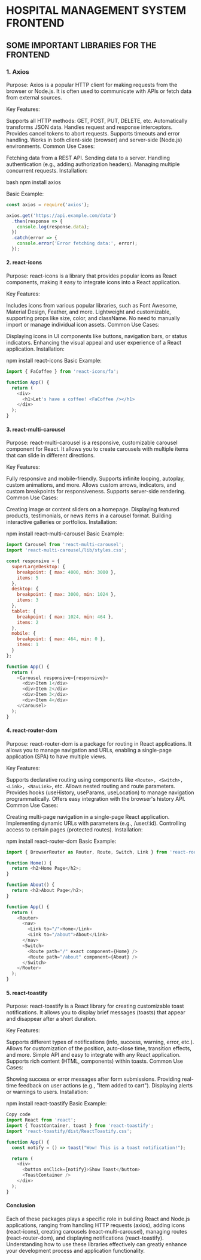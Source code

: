 # HOSPITAL MANAGEMENT SYSTEM FRONTEND

## SOME IMPORTANT LIBRARIES FOR THE FRONTEND

### 1. Axios

Purpose: Axios is a popular HTTP client for making requests from the browser or Node.js. It is often used to communicate with APIs or fetch data from external sources.

Key Features:

Supports all HTTP methods: GET, POST, PUT, DELETE, etc.
Automatically transforms JSON data.
Handles request and response interceptors.
Provides cancel tokens to abort requests.
Supports timeouts and error handling.
Works in both client-side (browser) and server-side (Node.js) environments.
Common Use Cases:

Fetching data from a REST API.
Sending data to a server.
Handling authentication (e.g., adding authorization headers).
Managing multiple concurrent requests.
Installation:

bash
npm install axios

Basic Example:

```javascript
const axios = require('axios');

axios.get('https://api.example.com/data')
  .then(response => {
    console.log(response.data);
  })
  .catch(error => {
    console.error('Error fetching data:', error);
  });
  ```

#### 2. react-icons

Purpose: react-icons is a library that provides popular icons as React components, making it easy to integrate icons into a React application.

Key Features:

Includes icons from various popular libraries, such as Font Awesome, Material Design, Feather, and more.
Lightweight and customizable, supporting props like size, color, and className.
No need to manually import or manage individual icon assets.
Common Use Cases:

Displaying icons in UI components like buttons, navigation bars, or status indicators.
Enhancing the visual appeal and user experience of a React application.
Installation:

npm install react-icons
Basic Example:

```javascript
import { FaCoffee } from 'react-icons/fa';

function App() {
  return (
    <div>
      <h1>Let's have a coffee! <FaCoffee /></h1>
    </div>
  );
}
```

#### 3. react-multi-carousel

Purpose: react-multi-carousel is a responsive, customizable carousel component for React. It allows you to create carousels with multiple items that can slide in different directions.

Key Features:

Fully responsive and mobile-friendly.
Supports infinite looping, autoplay, custom animations, and more.
Allows custom arrows, indicators, and custom breakpoints for responsiveness.
Supports server-side rendering.
Common Use Cases:

Creating image or content sliders on a homepage.
Displaying featured products, testimonials, or news items in a carousel format.
Building interactive galleries or portfolios.
Installation:

npm install react-multi-carousel
Basic Example:

```javascript
import Carousel from 'react-multi-carousel';
import 'react-multi-carousel/lib/styles.css';

const responsive = {
  superLargeDesktop: {
    breakpoint: { max: 4000, min: 3000 },
    items: 5
  },
  desktop: {
    breakpoint: { max: 3000, min: 1024 },
    items: 3
  },
  tablet: {
    breakpoint: { max: 1024, min: 464 },
    items: 2
  },
  mobile: {
    breakpoint: { max: 464, min: 0 },
    items: 1
  }
};

function App() {
  return (
    <Carousel responsive={responsive}>
      <div>Item 1</div>
      <div>Item 2</div>
      <div>Item 3</div>
      <div>Item 4</div>
    </Carousel>
  );
}
```

#### 4. react-router-dom

Purpose: react-router-dom is a package for routing in React applications. It allows you to manage navigation and URLs, enabling a single-page application (SPA) to have multiple views.

Key Features:

Supports declarative routing using components like `<Route>, <Switch>, <Link>, <NavLink>`, etc.
Allows nested routing and route parameters.
Provides hooks (useHistory, useParams, useLocation) to manage navigation programmatically.
Offers easy integration with the browser's history API.
Common Use Cases:

Creating multi-page navigation in a single-page React application.
Implementing dynamic URLs with parameters (e.g., /user/:id).
Controlling access to certain pages (protected routes).
Installation:

npm install react-router-dom
Basic Example:

```javascript
import { BrowserRouter as Router, Route, Switch, Link } from 'react-router-dom';

function Home() {
  return <h2>Home Page</h2>;
}

function About() {
  return <h2>About Page</h2>;
}

function App() {
  return (
    <Router>
      <nav>
        <Link to="/">Home</Link>
        <Link to="/about">About</Link>
      </nav>
      <Switch>
        <Route path="/" exact component={Home} />
        <Route path="/about" component={About} />
      </Switch>
    </Router>
  );
}
```

#### 5. react-toastify

Purpose: react-toastify is a React library for creating customizable toast notifications. It allows you to display brief messages (toasts) that appear and disappear after a short duration.

Key Features:

Supports different types of notifications (info, success, warning, error, etc.).
Allows for customization of the position, auto-close time, transition effects, and more.
Simple API and easy to integrate with any React application.
Supports rich content (HTML, components) within toasts.
Common Use Cases:

Showing success or error messages after form submissions.
Providing real-time feedback on user actions (e.g., "Item added to cart").
Displaying alerts or warnings to users.
Installation:

npm install react-toastify
Basic Example:

```javascript
Copy code
import React from 'react';
import { ToastContainer, toast } from 'react-toastify';
import 'react-toastify/dist/ReactToastify.css';

function App() {
  const notify = () => toast("Wow! This is a toast notification!");

  return (
    <div>
      <button onClick={notify}>Show Toast</button>
      <ToastContainer />
    </div>
  );
}
```

#### Conclusion

Each of these packages plays a specific role in building React and Node.js applications, ranging from handling HTTP requests (axios), adding icons (react-icons), creating carousels (react-multi-carousel), managing routes (react-router-dom), and displaying notifications (react-toastify). Understanding how to use these libraries effectively can greatly enhance your development process and application functionality.
